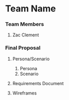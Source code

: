# Team Name

### Team Members
1. Zac Clement

### Final Proposal
1. Persona/Scenario
    1. Persona
    2. Scenario
2. Requirements Document

3. Wireframes






